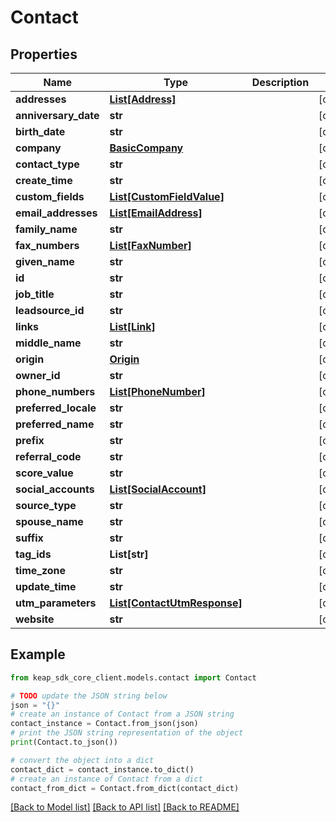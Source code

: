# Contact


## Properties

Name | Type | Description | Notes
------------ | ------------- | ------------- | -------------
**addresses** | [**List[Address]**](Address.md) |  | [optional] 
**anniversary_date** | **str** |  | [optional] 
**birth_date** | **str** |  | [optional] 
**company** | [**BasicCompany**](BasicCompany.md) |  | [optional] 
**contact_type** | **str** |  | [optional] 
**create_time** | **str** |  | [optional] 
**custom_fields** | [**List[CustomFieldValue]**](CustomFieldValue.md) |  | [optional] 
**email_addresses** | [**List[EmailAddress]**](EmailAddress.md) |  | [optional] 
**family_name** | **str** |  | [optional] 
**fax_numbers** | [**List[FaxNumber]**](FaxNumber.md) |  | [optional] 
**given_name** | **str** |  | [optional] 
**id** | **str** |  | [optional] 
**job_title** | **str** |  | [optional] 
**leadsource_id** | **str** |  | [optional] 
**links** | [**List[Link]**](Link.md) |  | [optional] 
**middle_name** | **str** |  | [optional] 
**origin** | [**Origin**](Origin.md) |  | [optional] 
**owner_id** | **str** |  | [optional] 
**phone_numbers** | [**List[PhoneNumber]**](PhoneNumber.md) |  | [optional] 
**preferred_locale** | **str** |  | [optional] 
**preferred_name** | **str** |  | [optional] 
**prefix** | **str** |  | [optional] 
**referral_code** | **str** |  | [optional] 
**score_value** | **str** |  | [optional] 
**social_accounts** | [**List[SocialAccount]**](SocialAccount.md) |  | [optional] 
**source_type** | **str** |  | [optional] 
**spouse_name** | **str** |  | [optional] 
**suffix** | **str** |  | [optional] 
**tag_ids** | **List[str]** |  | [optional] 
**time_zone** | **str** |  | [optional] 
**update_time** | **str** |  | [optional] 
**utm_parameters** | [**List[ContactUtmResponse]**](ContactUtmResponse.md) |  | [optional] 
**website** | **str** |  | [optional] 

## Example

```python
from keap_sdk_core_client.models.contact import Contact

# TODO update the JSON string below
json = "{}"
# create an instance of Contact from a JSON string
contact_instance = Contact.from_json(json)
# print the JSON string representation of the object
print(Contact.to_json())

# convert the object into a dict
contact_dict = contact_instance.to_dict()
# create an instance of Contact from a dict
contact_from_dict = Contact.from_dict(contact_dict)
```
[[Back to Model list]](../README.md#documentation-for-models) [[Back to API list]](../README.md#documentation-for-api-endpoints) [[Back to README]](../README.md)


